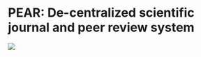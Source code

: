 # PEAR: De-centralized scientific journal and peer review system

<img src="https://user-images.githubusercontent.com/2636451/31581210-7572a57c-b133-11e7-89a2-9a0dab1dee8e.png">
